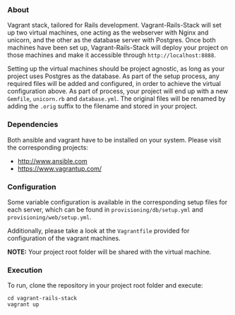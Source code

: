 ### About

Vagrant stack, tailored for Rails development.  Vagrant-Rails-Stack will set up two virtual machines, one acting as the webserver with Nginx and unicorn, and the other as the database server with Postgres.  Once both machines have been set up, Vagrant-Rails-Stack will deploy your project on those machines and make it accessible through `http://localhost:8888`.

Setting up the virtual machines should be project agnostic, as long as your project uses Postgres as the database.  As part of the setup process, any required files will be added and configured, in order to achieve the virtual configuration above.  As part of process, your project will end up with a new `Gemfile`, `unicorn.rb` and `database.yml`.  The original files will be renamed by adding the `.orig` suffix to the filename and stored in your project.

### Dependencies

Both ansible and vagrant have to be installed on your system.  Please visit the corresponding projects:

- http://www.ansible.com
- https://www.vagrantup.com/

### Configuration

Some variable configuration is available in the corresponding setup files for each server, which can be found in `provisioning/db/setup.yml` and `provisioning/web/setup.yml`.

Additionally, please take a look at the `Vagrantfile` provided for configuration of the vagrant machines.

**NOTE:** Your project root folder will be shared with the virtual machine.

### Execution

To run, clone the repository in your project root folder and execute:

```
cd vagrant-rails-stack
vagrant up
```
